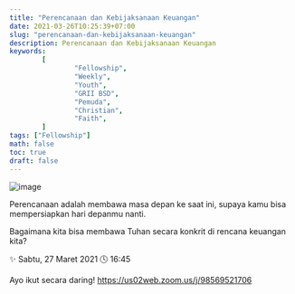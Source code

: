 ```yaml
---
title: "Perencanaan dan Kebijaksanaan Keuangan"
date: 2021-03-26T10:25:39+07:00
slug: "perencanaan-dan-kebijaksanaan-keuangan"
description: Perencanaan dan Kebijaksanaan Keuangan
keywords:
        [
                "Fellowship",
                "Weekly",
                "Youth",
                "GRII BSD",
                "Pemuda",
                "Christian",
                "Faith",
        ]
tags: ["Fellowship"]
math: false
toc: true
draft: false
---
```


![image](/images/events/20210327.jpeg)

Perencanaan adalah membawa masa depan ke saat ini, supaya kamu bisa mempersiapkan hari depanmu nanti.

Bagaimana kita bisa membawa Tuhan secara konkrit di rencana keuangan kita?

✨ Sabtu, 27 Maret 2021
🕓 16:45

Ayo ikut secara daring!
https://us02web.zoom.us/j/98569521706

